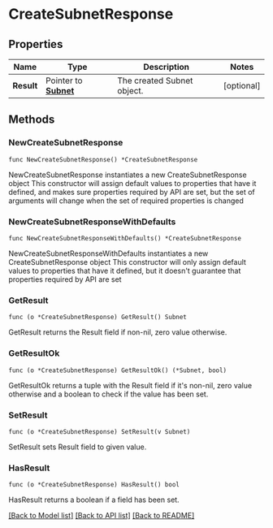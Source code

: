 # CreateSubnetResponse

## Properties

Name | Type | Description | Notes
------------ | ------------- | ------------- | -------------
**Result** | Pointer to [**Subnet**](Subnet.md) | The created Subnet object. | [optional] 

## Methods

### NewCreateSubnetResponse

`func NewCreateSubnetResponse() *CreateSubnetResponse`

NewCreateSubnetResponse instantiates a new CreateSubnetResponse object
This constructor will assign default values to properties that have it defined,
and makes sure properties required by API are set, but the set of arguments
will change when the set of required properties is changed

### NewCreateSubnetResponseWithDefaults

`func NewCreateSubnetResponseWithDefaults() *CreateSubnetResponse`

NewCreateSubnetResponseWithDefaults instantiates a new CreateSubnetResponse object
This constructor will only assign default values to properties that have it defined,
but it doesn't guarantee that properties required by API are set

### GetResult

`func (o *CreateSubnetResponse) GetResult() Subnet`

GetResult returns the Result field if non-nil, zero value otherwise.

### GetResultOk

`func (o *CreateSubnetResponse) GetResultOk() (*Subnet, bool)`

GetResultOk returns a tuple with the Result field if it's non-nil, zero value otherwise
and a boolean to check if the value has been set.

### SetResult

`func (o *CreateSubnetResponse) SetResult(v Subnet)`

SetResult sets Result field to given value.

### HasResult

`func (o *CreateSubnetResponse) HasResult() bool`

HasResult returns a boolean if a field has been set.


[[Back to Model list]](../README.md#documentation-for-models) [[Back to API list]](../README.md#documentation-for-api-endpoints) [[Back to README]](../README.md)


